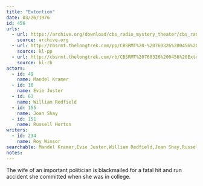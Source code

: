 ```yaml
---
title: "Extortion"
date: 03/26/1976
id: 456
urls: 
  - url: https://archive.org/download/cbs_radio_mystery_theater/cbs_radio_mystery_theater-0451-0500.zip/cbs_radio_mystery_theater-0451-0500%2Fcbsrmt_0456_extortion.mp3
    source: archive-org
  - url: http://cbsrmt.thelongtrek.com/pp/CBSRMT%20-%20760326%200456%20Extortion_pp.mp3
    source: kl-pp
  - url: http://cbsrmt.thelongtrek.com/rb/CBSRMT%20760326%200456%20Extortion_wuwm%20recorded%208_11_76.mp3
    source: kl-rb
actors:  
  - id: 49
    name: Mandel Kramer  
  - id: 10
    name: Evie Juster  
  - id: 63
    name: William Redfield  
  - id: 155
    name: Joan Shay  
  - id: 151
    name: Russell Horton
writers:  
  - id: 234
    name: Roy Winsor
searchable: Mandel Kramer,Evie Juster,William Redfield,Joan Shay,Russell Horton Roy Winsor
notes:  
---
```

The wife of an important politician is blackmailed for a fatal hit and run accident she committed when she was in college.